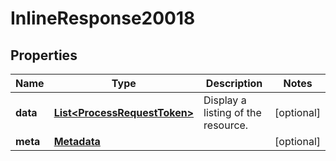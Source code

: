 
# InlineResponse20018

## Properties
Name | Type | Description | Notes
------------ | ------------- | ------------- | -------------
**data** | [**List&lt;ProcessRequestToken&gt;**](ProcessRequestToken.md) | Display a listing of the resource. |  [optional]
**meta** | [**Metadata**](.md) |  |  [optional]



